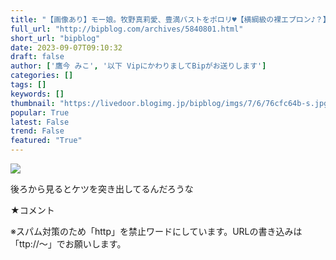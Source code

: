 ```yaml
---
title: "【画像あり】モー娘。牧野真莉愛、豊満バストをポロリ♥【横綱級の裸エプロン♪？】 BIPブログ"
full_url: "http://bipblog.com/archives/5840801.html"
short_url: "bipblog"
date: 2023-09-07T09:10:32
draft: false
author: ['鷹今 みこ', '以下 VipにかわりましてBipがお送りします']
categories: []
tags: []
keywords: []
thumbnail: "https://livedoor.blogimg.jp/bipblog/imgs/7/6/76cfc64b-s.jpg"
popular: True
latest: False
trend: False
featured: "True"
---
```


![](https://livedoor.blogimg.jp/bipblog/imgs/7/6/76cfc64b-s.jpg)

<div><p>後ろから見るとケツを突き出してるんだろうな</p><p class="meiryo">★コメント</p><p class="center"><p class="kyakuchu center">※スパム対策のため「http」を禁止ワードにしています。URLの書き込みは「ttp://～」でお願いします。</p></p> </div>